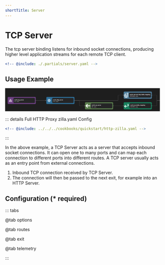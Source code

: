 ```yaml
---
shortTitle: Server
---
```


# TCP Server

The tcp server binding listens for inbound socket connections, producing higher level application streams for each remote TCP client.

```yaml {3}
<!-- @include: ./.partials/server.yaml -->
```

## Usage Example

![Pipeline with TCP Server Example](../images/http-part1.png)

::: details Full HTTP Proxy zilla.yaml Config

```yaml
<!-- @include: ../../../cookbooks/quickstart/http-zilla.yaml -->
```

:::

In the above example, a TCP Server acts as a server that accepts inbound socket connections. It can open one to many ports and can map each connection to different ports into different routes. A TCP server usually acts as an entry point from external connections.

1. Inbound TCP connection received by TCP Server.
2. The connection will then be passed to the next exit, for example into an HTTP Server.

## Configuration (\* required)

::: tabs

@tab options

<!-- @include: ./.partials/options.md -->

@tab routes

<!-- @include: ./.partials/server-routes.md -->

@tab exit

<!-- @include: ../.partials/exit.md -->

@tab telemetry

<!-- @include: ../.partials/telemetry.md -->

:::
